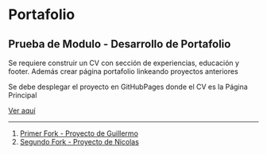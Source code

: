 # Portafolio
<h2>Prueba de Modulo - Desarrollo de Portafolio</h2>
<p>Se requiere construir un CV con sección de experiencias, educación y footer. Además crear página portafolio linkeando proyectos anteriores</p>
<p>Se debe desplegar el proyecto en GitHubPages donde el CV es la Página Principal</p>
<a href="https://yerko09.github.io/Portafolio/">Ver aquí</a>
<hr>
<ol>
  <li><a href="https://github.com/YERKO09/noxvill.github.io">Primer Fork - Proyecto de Guillermo</a></li>
  <li><a href="https://github.com/YERKO09/Menthuthuyoupi.github.io">Segundo Fork - Proyecto de Nicolas</a></li>
</ol>

